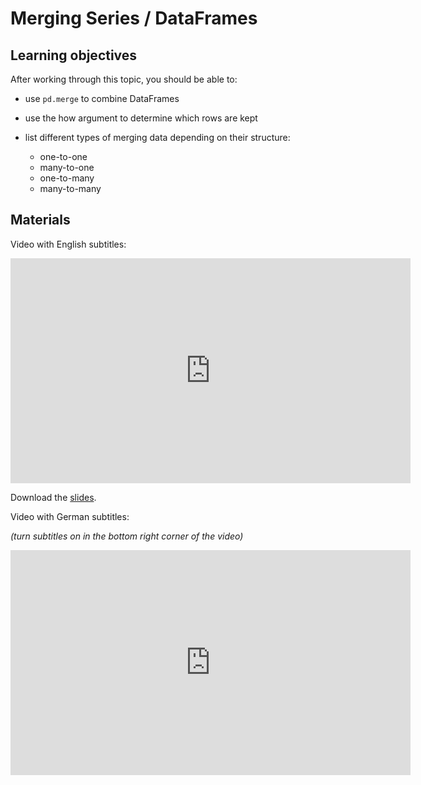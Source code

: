# Merging Series / DataFrames

## Learning objectives

After working through this topic, you should be able to:

- use `pd.merge` to combine DataFrames

- use the how argument to determine which rows are kept

- list different types of merging data depending on their structure:

  - one-to-one
  - many-to-one
  - one-to-many
  - many-to-many

## Materials

Video with English subtitles:

<iframe
  src="https://electure.uni-bonn.de/paella7/ui/watch.html?id=a5d69212-cd94-47df-9d52-594eaf15e264"
  width="640"
  height="360"
  frameborder="0"
  allowfullscreen
></iframe>

Download the [slides](pandas_basics-merge.pdf).

Video with German subtitles:

*(turn subtitles on in the bottom right corner of the video)*

<iframe
  src="https://electure.uni-bonn.de/paella7/ui/watch.html?id=3d146e21-eaab-4ee9-a826-f41183601282"
  width="640"
  height="360"
  frameborder="0"
  allowfullscreen
></iframe>
